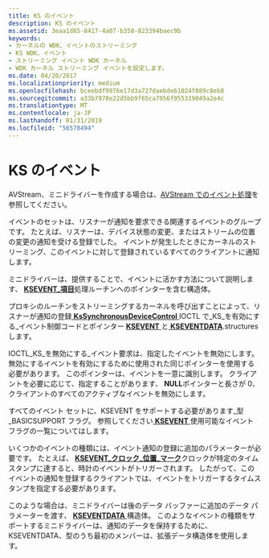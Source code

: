 ```yaml
---
title: KS のイベント
description: KS のイベント
ms.assetid: 3eaa1d65-8417-4a07-b358-823394baec9b
keywords:
- カーネルの WDK、イベントのストリーミング
- KS WDK、イベント
- ストリーミング イベント WDK カーネル
- WDK カーネル ストリーミング イベントを設定します。
ms.date: 04/20/2017
ms.localizationpriority: medium
ms.openlocfilehash: bceebdf9976e17d3a727daebde61024f089c8eb8
ms.sourcegitcommit: a33b7978e22d5bb9f65ca7056f955319049a2e4c
ms.translationtype: MT
ms.contentlocale: ja-JP
ms.lasthandoff: 01/31/2019
ms.locfileid: "56578494"
---
```

# <a name="ks-events"></a>KS のイベント





AVStream、ミニドライバーを作成する場合は、[AVStream でのイベント処理](event-handling-in-avstream.md)を参照してください。

イベントのセットは、リスナーが通知を要求できる関連するイベントのグループです。 たとえば、リスナーは、デバイス状態の変更、またはストリームの位置の変更の通知を受ける登録でした。 イベントが発生したときにカーネルのストリーミング、このイベントに対して登録されているすべてのクライアントに通知します。

ミニドライバーは、提供することで、イベントに活かす方法について説明します、 [ **KSEVENT\_項目**](https://msdn.microsoft.com/library/windows/hardware/ff561862)処理ルーチンへのポインターを含む構造体。

プロキシのルーチンをストリーミングするカーネルを呼び出すことによって、リスナーが通知の登録[ **KsSynchronousDeviceControl** ](https://msdn.microsoft.com/library/windows/hardware/ff567142) IOCTL で\_KS\_を有効にする\_イベント制御コードとポインター [ **KSEVENT** ](https://msdn.microsoft.com/library/windows/hardware/ff561744)と[ **KSEVENTDATA**](https://msdn.microsoft.com/library/windows/hardware/ff561750).structures します。

IOCTL\_KS\_を無効にする\_イベント要求は、指定したイベントを無効にします。 無効にするイベントを有効にするために使用された同じポインターを使用する必要があります。 このポインターは、イベントを一意に識別します。 クライアントを必要に応じて、指定することがあります、 **NULL**ポインターと長さが 0、クライアントのすべてのアクティブなイベントを無効にします。

すべてのイベント セットに、KSEVENT をサポートする必要があります\_型\_BASICSUPPORT フラグ。 参照してください[ **KSEVENT** ](https://msdn.microsoft.com/library/windows/hardware/ff561744)使用可能なイベント フラグの一覧についてはします。

いくつかのイベントの種類には、イベント通知の登録に追加のパラメーターが必要です。 たとえば、 [ **KSEVENT\_クロック\_位置\_マーク**](https://msdn.microsoft.com/library/windows/hardware/ff561811)クロックが特定のタイムスタンプに達すると、時計のイベントがトリガーされます。 したがって、このイベントの通知を登録するクライアントでは、イベントをトリガーするタイムスタンプを指定する必要があります。

このような場合は、ミニドライバーは後のデータ バッファーに追加のデータ パラメーターを渡す、 [ **KSEVENTDATA** ](https://msdn.microsoft.com/library/windows/hardware/ff561750)構造体。 このようなイベントの種類をサポートするミニドライバーは、通知のデータを保持するために、KSEVENTDATA、型のうち最初のメンバーは、拡張データ構造体を使用します。

 

 




